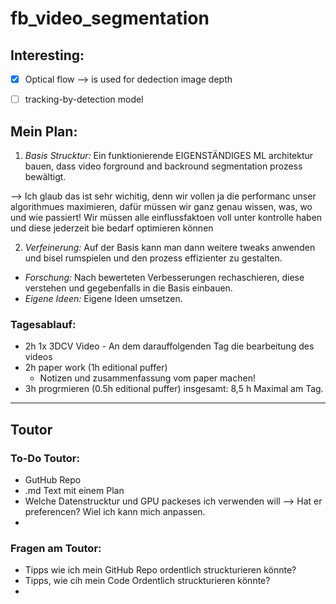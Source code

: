 # fb_video_segmentation

## Interesting:
- [x] Optical flow --> is used for dedection image depth
- [ ] tracking-by-detection model


## Mein Plan:
1. *Basis Strucktur:* Ein funktionierende EIGENSTÄNDIGES ML architektur bauen, dass video forground and backround segmentation prozess bewältigt.

  --> Ich glaub das ist sehr wichitig, denn wir vollen ja die performanc unser algorithmues maximieren, dafür müssen wir ganz genau wissen, was, wo und wie passiert! Wir müssen alle einflussfaktoen voll unter kontrolle haben und diese jederzeit bie bedarf optimieren können

2. *Verfeinerung:* Auf der Basis kann man dann weitere tweaks anwenden und bisel rumspielen und den prozess effizienter zu gestalten.
  - *Forschung:* Nach bewerteten Verbesserungen rechaschieren, diese verstehen und gegebenfalls in die Basis einbauen.
  - *Eigene Ideen:* Eigene Ideen umsetzen.


### Tagesablauf:
- 2h 1x 3DCV Video - An dem darauffolgenden Tag die bearbeitung des videos
- 2h paper work  (1h editional puffer)
  - Notizen und zusammenfassung vom paper machen!
- 3h progrmieren (0.5h editional puffer)
insgesamt: 8,5 h Maximal am Tag.


---
## Toutor

### To-Do Toutor:
- GutHub Repo
- .md Text mit einem Plan
- Welche Datenstrucktur und GPU packeses ich verwenden will
  --> Hat er preferencen? Wiel ich kann mich anpassen.
-

### Fragen am Toutor:
- Tipps wie ich mein GitHub Repo ordentlich struckturieren könnte?
- Tipps, wie cih mein Code Ordentlich struckturieren könnte?
-

